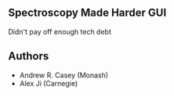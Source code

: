 Spectroscopy Made Harder GUI
-----------------------------
Didn't pay off enough tech debt

Authors
-------
 - Andrew R. Casey (Monash)
 - Alex Ji (Carnegie)

